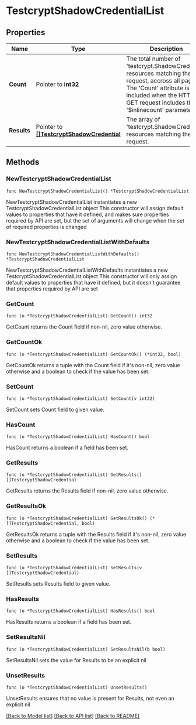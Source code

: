 # TestcryptShadowCredentialList

## Properties

Name | Type | Description | Notes
------------ | ------------- | ------------- | -------------
**Count** | Pointer to **int32** | The total number of &#39;testcrypt.ShadowCredential&#39; resources matching the request, accross all pages. The &#39;Count&#39; attribute is included when the HTTP GET request includes the &#39;$inlinecount&#39; parameter. | [optional] 
**Results** | Pointer to [**[]TestcryptShadowCredential**](TestcryptShadowCredential.md) | The array of &#39;testcrypt.ShadowCredential&#39; resources matching the request. | [optional] 

## Methods

### NewTestcryptShadowCredentialList

`func NewTestcryptShadowCredentialList() *TestcryptShadowCredentialList`

NewTestcryptShadowCredentialList instantiates a new TestcryptShadowCredentialList object
This constructor will assign default values to properties that have it defined,
and makes sure properties required by API are set, but the set of arguments
will change when the set of required properties is changed

### NewTestcryptShadowCredentialListWithDefaults

`func NewTestcryptShadowCredentialListWithDefaults() *TestcryptShadowCredentialList`

NewTestcryptShadowCredentialListWithDefaults instantiates a new TestcryptShadowCredentialList object
This constructor will only assign default values to properties that have it defined,
but it doesn't guarantee that properties required by API are set

### GetCount

`func (o *TestcryptShadowCredentialList) GetCount() int32`

GetCount returns the Count field if non-nil, zero value otherwise.

### GetCountOk

`func (o *TestcryptShadowCredentialList) GetCountOk() (*int32, bool)`

GetCountOk returns a tuple with the Count field if it's non-nil, zero value otherwise
and a boolean to check if the value has been set.

### SetCount

`func (o *TestcryptShadowCredentialList) SetCount(v int32)`

SetCount sets Count field to given value.

### HasCount

`func (o *TestcryptShadowCredentialList) HasCount() bool`

HasCount returns a boolean if a field has been set.

### GetResults

`func (o *TestcryptShadowCredentialList) GetResults() []TestcryptShadowCredential`

GetResults returns the Results field if non-nil, zero value otherwise.

### GetResultsOk

`func (o *TestcryptShadowCredentialList) GetResultsOk() (*[]TestcryptShadowCredential, bool)`

GetResultsOk returns a tuple with the Results field if it's non-nil, zero value otherwise
and a boolean to check if the value has been set.

### SetResults

`func (o *TestcryptShadowCredentialList) SetResults(v []TestcryptShadowCredential)`

SetResults sets Results field to given value.

### HasResults

`func (o *TestcryptShadowCredentialList) HasResults() bool`

HasResults returns a boolean if a field has been set.

### SetResultsNil

`func (o *TestcryptShadowCredentialList) SetResultsNil(b bool)`

 SetResultsNil sets the value for Results to be an explicit nil

### UnsetResults
`func (o *TestcryptShadowCredentialList) UnsetResults()`

UnsetResults ensures that no value is present for Results, not even an explicit nil

[[Back to Model list]](../README.md#documentation-for-models) [[Back to API list]](../README.md#documentation-for-api-endpoints) [[Back to README]](../README.md)


